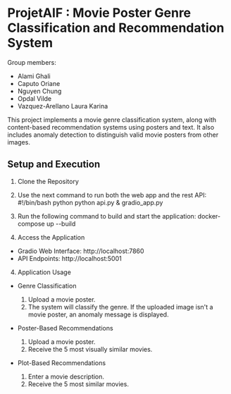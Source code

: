 # ProjetAIF : Movie Poster Genre Classification and Recommendation System

Group members:
* Alami Ghali
* Caputo Oriane
* Nguyen Chung 
* Opdal Vilde 
* Vazquez-Arellano Laura Karina 

This project implements a movie genre classification system, along with content-based recommendation systems using posters and text. It also includes anomaly detection to distinguish valid movie posters from other images.

##  Setup and Execution
1. Clone the Repository
2. Use the next command to run both the web app and the rest API:
#!/bin/bash
python python api.py &  gradio_app.py
 
4. Run the following command to build and start the application:
docker-compose up --build

3. Access the Application
* Gradio Web Interface: http://localhost:7860
* API Endpoints: http://localhost:5001

4. Application Usage

* Genre Classification
    1. Upload a movie poster.
    2. The system will classify the genre. If the uploaded image isn't a movie poster, an anomaly message is displayed.
  
* Poster-Based Recommendations
    1. Upload a movie poster.
    2. Receive the 5 most visually similar movies.
  
* Plot-Based Recommendations
    1. Enter a movie description.
    2. Receive the 5 most similar movies.
